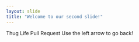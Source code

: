 ```yaml
---
layout: slide
title: "Welcome to our second slide!"
---
```

Thug Life Pull Request
Use the left arrow to go back!
